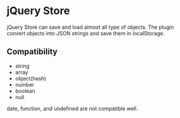 # jQuery Store

jQuery Store can save and load almost all type of objects. The plugin convert objects into JSON strings and save them in localStorage.

## Compatibility

* string
* array
* object(hash)
* number
* boolean
* null

date, function, and undefined are not compatible well.
